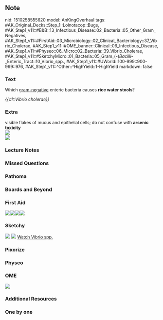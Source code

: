 ## Note
nid: 1510258555620
model: AnKingOverhaul
tags: #AK_Original_Decks::Step_1::Lolnotacop::Bugs, #AK_Step1_v11::#B&B::13_Infectious_Disease::02_Bacteria::05_Other_Gram_Negatives, #AK_Step1_v11::#FirstAid::03_Microbiology::02_Clinical_Bacteriology::37_Vibrio_Cholerae, #AK_Step1_v11::#OME_banner::Clinical::06_Infectious_Disease, #AK_Step1_v11::#Physeo::06_Micro::02_Bacteria::39_Vibrio_Cholerae, #AK_Step1_v11::#SketchyMicro::01_Bacteria::05_Gram_(-)_Bacilli_-_Enteric_Tract::10_Vibrio_spp., #AK_Step1_v11::#UWorld::100-999::900-999::976, #AK_Step1_v11::^Other::^HighYield::1-HighYield
markdown: false

### Text
Which <u>gram-negative</u> enteric bacteria causes <b>rice water
stools</b>?
<div>
  <i>{{c1::Vibrio cholerae}}</i>
</div>

### Extra
<div>
  visible flakes of mucus and epithelial cells; do not confuse with
  <b>arsenic toxicity</b>
</div><img src="paste-1924145349057.jpg">
<div><img src="paste-1937030250678.jpg"></div>

### Lecture Notes


### Missed Questions


### Pathoma


### Boards and Beyond


### First Aid
<img src=
"paste-394165103afe46853e14d432191fce70db82a928.jpg"><img src=
"paste-127792456925187.jpg"><img src=
"paste-21887153340417.jpg"><img src="paste-69823283331075.jpg">

### Sketchy
<img src="paste-124244813938691.jpg"> <img src=
"paste-9c661d8f1f9d4b5780579a7763b4965240c2458f.png"> <a href=
"https://dashboard.sketchy.com/study/medical/courses/medical-microbiology/units/medical-microbiology-bacteria/videos/medical-microbiology-bacteria-gram-negative-bacilli-enteric-tract-vibrio-spp?utm_source=anki&utm_medium=partnership&utm_campaign=february_update&utm_content=medical">
Watch Vibrio spp.</a>

### Pixorize


### Physeo


### OME
<div class="ome-widget">
  <a href=
  "https://onlinemeded.org/spa/infectious-disease?ref=anki"><img src="_OME_AnkiFlashcards_Topic_3.png"></a>
</div>

### Additional Resources


### One by one

